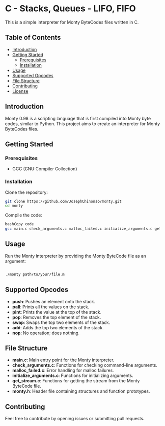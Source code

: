 # C - Stacks, Queues - LIFO, FIFO

This is a simple interpreter for Monty ByteCodes files written in C.

## Table of Contents

- [Introduction](#introduction)
- [Getting Started](#getting-started)
  - [Prerequisites](#prerequisites)
  - [Installation](#installation)
- [Usage](#usage)
- [Supported Opcodes](#supported-opcodes)
- [File Structure](#file-structure)
- [Contributing](#contributing)
- [License](#license)

## Introduction

Monty 0.98 is a scripting language that is first compiled into Monty byte codes, similar to Python. This project aims to create an interpreter for Monty ByteCodes files.

## Getting Started

### Prerequisites

- GCC (GNU Compiler Collection)

### Installation

Clone the repository:

```bash
git clone https://github.com/JosephChinonso/monty.git
cd monty

```

Compile the code:

```bash
bashCopy code
gcc main.c check_arguments.c malloc_failed.c initialize_arguments.c get_stream.c -o monty

```

## **Usage**

Run the Monty interpreter by providing the Monty ByteCode file as an argument:

```bash

./monty path/to/your/file.m

```

## **Supported Opcodes**

- **push**: Pushes an element onto the stack.
- **pall**: Prints all the values on the stack.
- **pint**: Prints the value at the top of the stack.
- **pop**: Removes the top element of the stack.
- **swap**: Swaps the top two elements of the stack.
- **add**: Adds the top two elements of the stack.
- **nop**: No operation; does nothing.

## **File Structure**

- **main.c**: Main entry point for the Monty interpreter.
- **check_arguments.c**: Functions for checking command-line arguments.
- **malloc_failed.c**: Error handling for malloc failures.
- **initialize_arguments.c**: Functions for initializing arguments.
- **get_stream.c**: Functions for getting the stream from the Monty ByteCode file.
- **monty.h**: Header file containing structures and function prototypes.

## **Contributing**

Feel free to contribute by opening issues or submitting pull requests.